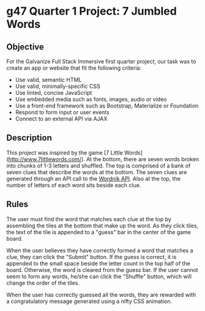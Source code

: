 # g47 Quarter 1 Project: 7 Jumbled Words

## Objective

For the Galvanize Full Stack Immersive first quarter project, our task was to create an app or website that fit the following criteria:

* Use valid, semantic HTML
* Use valid, minimally-specific CSS
* Use linted, concise JavaScript
* Use embedded media such as fonts, images, audio or video
* Use a front-end framework such as Bootstrap, Materialize or Foundation
* Respond to form input or user events
* Connect to an external API via AJAX

## Description

This project was inspired by the game [7 Little Words] (http://www.7littlewords.com/). At the bottom, there are seven words broken into chunks of 1-3 letters and shuffled. The top is comprised of a bank of seven clues that describe the words at the bottom. The seven clues are generated through an API call to the [Wordnik API](http://developer.wordnik.com/docs.html). Also at the top, the number of letters of each word sits beside each clue.

## Rules

The user must find the word that matches each clue at the top by assembling the tiles at the bottom that make up the word. As they click tiles, the text of the tile is appended to a "guess" bar in the center of the game board.

When the user believes they have correctly formed a word that matches a clue, they can click the "Submit" button. If the guess is correct, it is appended to the small space beside the letter count in the top half of the board. Otherwise, the word is cleared from the guess bar. If the user cannot seem to form any words, he/she can click the "Shuffle" button, which will change the order of the tiles.

When the user has correctly guessed all the words, they are rewarded with a congratulatory message generated using a nifty CSS animation.

